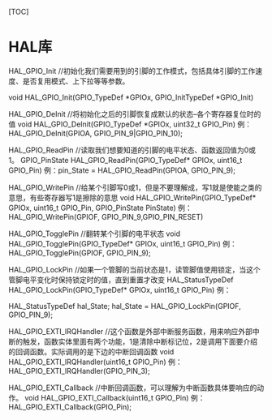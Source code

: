 [TOC]

# HAL库


HAL_GPIO_Init
//初始化我们需要用到的引脚的工作模式，包括具体引脚的工作速度、是否复用模式、上下拉等等参数。

void HAL_GPIO_Init(GPIO_TypeDef *GPIOx, GPIO_InitTypeDef *GPIO_Init)

HAL_GPIO_DeInit
//将初始化之后的引脚恢复成默认的状态–各个寄存器复位时的值
void HAL_GPIO_DeInit(GPIO_TypeDef *GPIOx, uint32_t GPIO_Pin)
例：HAL_GPIO_DeInit(GPIOA, GPIO_PIN_9|GPIO_PIN_10);

HAL_GPIO_ReadPin
//读取我们想要知道的引脚的电平状态、函数返回值为0或1。
GPIO_PinState HAL_GPIO_ReadPin(GPIO_TypeDef* GPIOx, uint16_t GPIO_Pin)
例：pin_State = HAL_GPIO_ReadPin(GPIOA, GPIO_PIN_9);

HAL_GPIO_WritePin
//给某个引脚写0或1，但是不要理解成，写1就是使能之类的意思，有些寄存器写1是擦除的意思
void HAL_GPIO_WritePin(GPIO_TypeDef* GPIOx, uint16_t GPIO_Pin, GPIO_PinState PinState)
例：HAL_GPIO_WritePin(GPIOF, GPIO_PIN_9,GPIO_PIN_RESET)

HAL_GPIO_TogglePin
//翻转某个引脚的电平状态
void HAL_GPIO_TogglePin(GPIO_TypeDef* GPIOx, uint16_t GPIO_Pin)
例：HAL_GPIO_TogglePin(GPIOF, GPIO_PIN_9);

HAL_GPIO_LockPin
//如果一个管脚的当前状态是1，读管脚值使用锁定，当这个管脚电平变化时保持锁定时的值，直到重置才改变
HAL_StatusTypeDef HAL_GPIO_LockPin(GPIO_TypeDef* GPIOx, uint16_t GPIO_Pin)
例：

HAL_StatusTypeDef hal_State;
hal_State = HAL_GPIO_LockPin(GPIOF, GPIO_PIN_9);

HAL_GPIO_EXTI_IRQHandler
//这个函数是外部中断服务函数，用来响应外部中断的触发，函数实体里面有两个功能，1是清除中断标记位，2是调用下面要介绍的回调函数。实际调用的是下边的中断回调函数
void HAL_GPIO_EXTI_IRQHandler(uint16_t GPIO_Pin)
例：HAL_GPIO_EXTI_IRQHandler(GPIO_PIN_3);

HAL_GPIO_EXTI_Callback
//中断回调函数，可以理解为中断函数具体要响应的动作。
void HAL_GPIO_EXTI_Callback(uint16_t GPIO_Pin)
例：HAL_GPIO_EXTI_Callback(GPIO_Pin);


